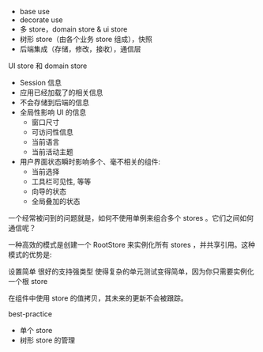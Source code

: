 * base use
* decorate use
* 多 store，domain store & ui store
* 树形 store（由各个业务 store 组成），快照
* 后端集成（存储，修改，接收），通信层


UI store 和 domain store 
* Session 信息
* 应用已经加载了的相关信息
* 不会存储到后端的信息
* 全局性影响 UI 的信息
  * 窗口尺寸
  * 可访问性信息
  * 当前语言
  * 当前活动主题
* 用户界面状态瞬时影响多个、毫不相关的组件:
  * 当前选择
  * 工具栏可见性, 等等
  * 向导的状态
  * 全局叠加的状态
  
一个经常被问到的问题就是，如何不使用单例来组合多个 stores 。它们之间如何通信呢？

一种高效的模式是创建一个 RootStore 来实例化所有 stores ，并共享引用。这种模式的优势是:

设置简单
很好的支持强类型
使得复杂的单元测试变得简单，因为你只需要实例化一个根 store


在组件中使用 store 的值拷贝，其未来的更新不会被跟踪。

best-practice
* 单个 store
* 树形 store 的管理